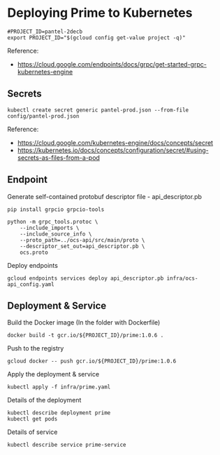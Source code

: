 # Deploying Prime to Kubernetes

    #PROJECT_ID=pantel-2decb
    export PROJECT_ID="$(gcloud config get-value project -q)"

Reference:
 * https://cloud.google.com/endpoints/docs/grpc/get-started-grpc-kubernetes-engine

## Secrets

    kubectl create secret generic pantel-prod.json --from-file config/pantel-prod.json
    
Reference:
 * https://cloud.google.com/kubernetes-engine/docs/concepts/secret
 * https://kubernetes.io/docs/concepts/configuration/secret/#using-secrets-as-files-from-a-pod

## Endpoint

Generate self-contained protobuf descriptor file - api_descriptor.pb

    pip install grpcio grpcio-tools
    
    python -m grpc_tools.protoc \
        --include_imports \
        --include_source_info \
        --proto_path=../ocs-api/src/main/proto \
        --descriptor_set_out=api_descriptor.pb \
        ocs.proto
        
Deploy endpoints

    gcloud endpoints services deploy api_descriptor.pb infra/ocs-api_config.yaml

## Deployment & Service

Build the Docker image (In the folder with Dockerfile)
    
    docker build -t gcr.io/${PROJECT_ID}/prime:1.0.6 .
Push to the registry
    
    gcloud docker -- push gcr.io/${PROJECT_ID}/prime:1.0.6

Apply the deployment & service
    
    kubectl apply -f infra/prime.yaml

Details of the deployment

    kubectl describe deployment prime
    kubectl get pods

Details of service

    kubectl describe service prime-service


